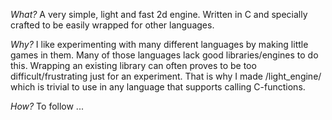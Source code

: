 _What?_
A very simple, light and fast 2d engine. Written in C and specially crafted to be easily wrapped for other languages.

_Why?_
I like experimenting with many different languages by making little games in them. Many of those languages lack good libraries/engines to do this. Wrapping an existing library can often proves to be too difficult/frustrating just for an experiment. That is why I made /light_engine/ which is trivial to use in any language that supports calling C-functions.

_How?_
To follow ...
